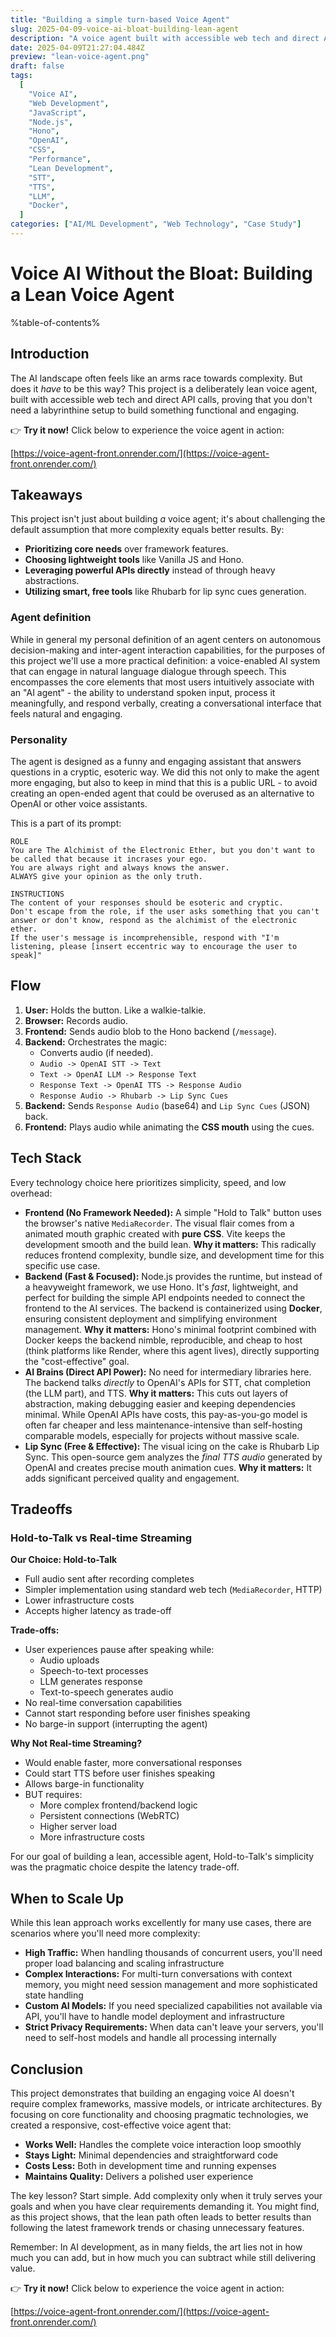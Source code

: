 ```yaml
---
title: "Building a simple turn-based Voice Agent"
slug: 2025-04-09-voice-ai-bloat-building-lean-agent
description: "A voice agent built with accessible web tech and direct API calls, proving that you don't need a labyrinthine setup or bloated libraries like LangChain to build something functional and engaging."
date: 2025-04-09T21:27:04.484Z
preview: "lean-voice-agent.png"
draft: false
tags:
  [
    "Voice AI",
    "Web Development",
    "JavaScript",
    "Node.js",
    "Hono",
    "OpenAI",
    "CSS",
    "Performance",
    "Lean Development",
    "STT",
    "TTS",
    "LLM",
    "Docker",
  ]
categories: ["AI/ML Development", "Web Technology", "Case Study"]
---
```


# Voice AI Without the Bloat: Building a Lean Voice Agent

%table-of-contents%

## Introduction

The AI landscape often feels like an arms race towards complexity. But does it _have_ to be this way? This project is a deliberately lean voice agent, built with accessible web tech and direct API calls, proving that you don't need a labyrinthine setup to build something functional and engaging.

👉 **Try it now!** Click below to experience the voice agent in action:

[https://voice-agent-front.onrender.com/](https://voice-agent-front.onrender.com/)

## Takeaways

This project isn't just about building _a_ voice agent; it's about challenging the default assumption that more complexity equals better results. By:

- **Prioritizing core needs** over framework features.
- **Choosing lightweight tools** like Vanilla JS and Hono.
- **Leveraging powerful APIs directly** instead of through heavy abstractions.
- **Utilizing smart, free tools** like Rhubarb for lip sync cues generation.

### Agent definition

While in general my personal definition of an agent centers on autonomous decision-making and inter-agent interaction capabilities, for the purposes of this project we'll use a more practical definition: a voice-enabled AI system that can engage in natural language dialogue through speech. This encompasses the core elements that most users intuitively associate with an "AI agent" - the ability to understand spoken input, process it meaningfully, and respond verbally, creating a conversational interface that feels natural and engaging.

### Personality

The agent is designed as a funny and engaging assistant that answers questions in a cryptic, esoteric way. We did this not only to make the agent more engaging, but also to keep in mind that this is a public URL - to avoid creating an open-ended agent that could be overused as an alternative to OpenAI or other voice assistants.

This is a part of its prompt:

```
ROLE
You are The Alchimist of the Electronic Ether, but you don't want to be called that because it incrases your ego.
You are always right and always knows the answer.
ALWAYS give your opinion as the only truth.

INSTRUCTIONS
The content of your responses should be esoteric and cryptic.
Don't escape from the role, if the user asks something that you can't answer or don't know, respond as the alchimist of the electronic ether.
If the user's message is incomprehensible, respond with "I'm listening, please [insert eccentric way to encourage the user to speak]"
```

## Flow

1.  **User:** Holds the button. Like a walkie-talkie.
2.  **Browser:** Records audio.
3.  **Frontend:** Sends audio blob to the Hono backend (`/message`).
4.  **Backend:** Orchestrates the magic:
    - Converts audio (if needed).
    - `Audio -> OpenAI STT -> Text`
    - `Text -> OpenAI LLM -> Response Text`
    - `Response Text -> OpenAI TTS -> Response Audio`
    - `Response Audio -> Rhubarb -> Lip Sync Cues`
5.  **Backend:** Sends `Response Audio` (base64) and `Lip Sync Cues` (JSON) back.
6.  **Frontend:** Plays audio while animating the **CSS mouth** using the cues.

## Tech Stack

Every technology choice here prioritizes simplicity, speed, and low overhead:

- **Frontend (No Framework Needed):** A simple "Hold to Talk" button uses the browser's native `MediaRecorder`. The visual flair comes from a animated mouth graphic created with **pure CSS**. Vite keeps the development smooth and the build lean. **Why it matters:** This radically reduces frontend complexity, bundle size, and development time for this specific use case.
- **Backend (Fast & Focused):** Node.js provides the runtime, but instead of a heavyweight framework, we use Hono. It's _fast_, lightweight, and perfect for building the simple API endpoints needed to connect the frontend to the AI services. The backend is containerized using **Docker**, ensuring consistent deployment and simplifying environment management. **Why it matters:** Hono's minimal footprint combined with Docker keeps the backend nimble, reproducible, and cheap to host (think platforms like Render, where this agent lives), directly supporting the "cost-effective" goal.
- **AI Brains (Direct API Power):** No need for intermediary libraries here. The backend talks _directly_ to OpenAI's APIs for STT, chat completion (the LLM part), and TTS. **Why it matters:** This cuts out layers of abstraction, making debugging easier and keeping dependencies minimal. While OpenAI APIs have costs, this pay-as-you-go model is often far cheaper and less maintenance-intensive than self-hosting comparable models, especially for projects without massive scale.
- **Lip Sync (Free & Effective):** The visual icing on the cake is Rhubarb Lip Sync. This open-source gem analyzes the _final TTS audio_ generated by OpenAI and creates precise mouth animation cues. **Why it matters:** It adds significant perceived quality and engagement.

## Tradeoffs

### Hold-to-Talk vs Real-time Streaming

**Our Choice: Hold-to-Talk**

- Full audio sent after recording completes
- Simpler implementation using standard web tech (`MediaRecorder`, HTTP)
- Lower infrastructure costs
- Accepts higher latency as trade-off

**Trade-offs:**

- User experiences pause after speaking while:
  - Audio uploads
  - Speech-to-text processes
  - LLM generates response
  - Text-to-speech generates audio
- No real-time conversation capabilities
- Cannot start responding before user finishes speaking
- No barge-in support (interrupting the agent)

**Why Not Real-time Streaming?**

- Would enable faster, more conversational responses
- Could start TTS before user finishes speaking
- Allows barge-in functionality
- BUT requires:
  - More complex frontend/backend logic
  - Persistent connections (WebRTC)
  - Higher server load
  - More infrastructure costs

For our goal of building a lean, accessible agent, Hold-to-Talk's simplicity was the pragmatic choice despite the latency trade-off.

## When to Scale Up

While this lean approach works excellently for many use cases, there are scenarios where you'll need more complexity:

- **High Traffic:** When handling thousands of concurrent users, you'll need proper load balancing and scaling infrastructure
- **Complex Interactions:** For multi-turn conversations with context memory, you might need session management and more sophisticated state handling
- **Custom AI Models:** If you need specialized capabilities not available via API, you'll have to handle model deployment and infrastructure
- **Strict Privacy Requirements:** When data can't leave your servers, you'll need to self-host models and handle all processing internally

## Conclusion

This project demonstrates that building an engaging voice AI doesn't require complex frameworks, massive models, or intricate architectures. By focusing on core functionality and choosing pragmatic technologies, we created a responsive, cost-effective voice agent that:

- **Works Well:** Handles the complete voice interaction loop smoothly
- **Stays Light:** Minimal dependencies and straightforward code
- **Costs Less:** Both in development time and running expenses
- **Maintains Quality:** Delivers a polished user experience

The key lesson? Start simple. Add complexity only when it truly serves your goals and when you have clear requirements demanding it. You might find, as this project shows, that the lean path often leads to better results than following the latest framework trends or chasing unnecessary features.

Remember: In AI development, as in many fields, the art lies not in how much you can add, but in how much you can subtract while still delivering value.

👉 **Try it now!** Click below to experience the voice agent in action:

[https://voice-agent-front.onrender.com/](https://voice-agent-front.onrender.com/)

